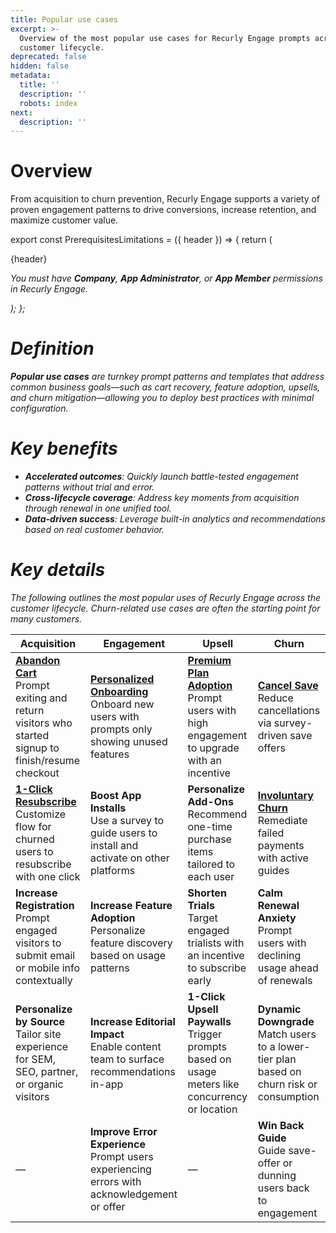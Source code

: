```yaml
---
title: Popular use cases
excerpt: >-
  Overview of the most popular use cases for Recurly Engage prompts across the
  customer lifecycle.
deprecated: false
hidden: false
metadata:
  title: ''
  description: ''
  robots: index
next:
  description: ''
---
```

# Overview

From acquisition to churn prevention, Recurly Engage supports a variety of proven engagement patterns to drive conversions, increase retention, and maximize customer value.

export const PrerequisitesLimitations = ({ header }) => {
  return (
    <div className="flex justify-start">
      <div className="rounded-md p-6 m-4 max-w-lg shadow-md border border-gray-300 dark:bg-gray-800 dark:border-gray-600">
        <p className="text-lg font-bold">{header}</p>
        <p>
          <i className="fa-solid fa-check mr-2" />
          You must have <strong>Company</strong>, <strong>App Administrator</strong>, or <strong>App Member</strong> permissions in Recurly Engage.
        </p>
      </div>
    </div>
  );
};

<PrerequisitesLimitations header="Prerequisites & limitations" />

# Definition

**Popular use cases** are turnkey prompt patterns and templates that address common business goals—such as cart recovery, feature adoption, upsells, and churn mitigation—allowing you to deploy best practices with minimal configuration.

# Key benefits

* **Accelerated outcomes**: Quickly launch battle-tested engagement patterns without trial and error.
* **Cross-lifecycle coverage**: Address key moments from acquisition through renewal in one unified tool.
* **Data-driven success**: Leverage built-in analytics and recommendations based on real customer behavior.

# Key details

The following outlines the most popular uses of Recurly Engage across the customer lifecycle. Churn-related use cases are often the starting point for many customers.

| Acquisition                                                                                                           | Engagement                                                                                                              | Upsell                                                                                                               | Churn                                                                                          |
| --------------------------------------------------------------------------------------------------------------------- | ----------------------------------------------------------------------------------------------------------------------- | -------------------------------------------------------------------------------------------------------------------- | ---------------------------------------------------------------------------------------------- |
| [**Abandon Cart**](abandon-cart)<br />Prompt exiting and return visitors who started signup to finish/resume checkout | [**Personalized Onboarding**](personalized-onboarding)<br />Onboard new users with prompts only showing unused features | [**Premium Plan Adoption**](premium-plan-upsell)<br />Prompt users with high engagement to upgrade with an incentive | **[Cancel Save](cancel-save)**<br />Reduce cancellations via survey-driven save offers         |
| **[1-Click Resubscribe](one-click-resubscribe)**<br />Customize flow for churned users to resubscribe with one click  | **Boost App Installs**<br />Use a survey to guide users to install and activate on other platforms                      | **Personalize Add-Ons**<br />Recommend one-time purchase items tailored to each user                                 | **[Involuntary Churn](failed-rebill)**<br />Remediate failed payments with active guides       |
| **Increase Registration**<br />Prompt engaged visitors to submit email or mobile info contextually                    | **Increase Feature Adoption**<br />Personalize feature discovery based on usage patterns                                | **Shorten Trials**<br />Target engaged trialists with an incentive to subscribe early                                | **Calm Renewal Anxiety**<br />Prompt users with declining usage ahead of renewals              |
| **Personalize by Source**<br />Tailor site experience for SEM, SEO, partner, or organic visitors                      | **Increase Editorial Impact**<br />Enable content team to surface recommendations in-app                                | **1-Click Upsell Paywalls**<br />Trigger prompts based on usage meters like concurrency or location                  | **Dynamic Downgrade**<br />Match users to a lower-tier plan based on churn risk or consumption |
| *—*                                                                                                                   | **Improve Error Experience**<br />Prompt users experiencing errors with acknowledgement or offer                        | *—*                                                                                                                  | **Win Back Guide**<br />Guide save-offer or dunning users back to engagement                   |